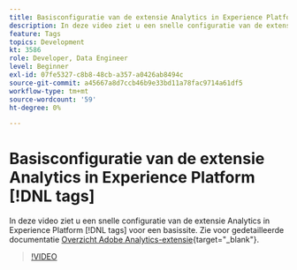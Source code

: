 ```yaml
---
title: Basisconfiguratie van de extensie Analytics in Experience Platform [!DNL tags]
description: In deze video ziet u een snelle configuratie van de extensie Analytics in Experience Platform [!DNL tags] voor een basissite.
feature: Tags
topics: Development
kt: 3586
role: Developer, Data Engineer
level: Beginner
exl-id: 07fe5327-c8b8-48cb-a357-a0426ab8494c
source-git-commit: a45667a8d7ccb46b9e33bd11a78fac9714a61df5
workflow-type: tm+mt
source-wordcount: '59'
ht-degree: 0%

---
```


# Basisconfiguratie van de extensie Analytics in Experience Platform [!DNL tags]

In deze video ziet u een snelle configuratie van de extensie Analytics in Experience Platform [!DNL tags] voor een basissite. Zie voor gedetailleerde documentatie [Overzicht Adobe Analytics-extensie](https://experienceleague.adobe.com/docs/experience-platform/tags/extensions/client/analytics/overview.html?lang=nl-NL){target="_blank"}.

>[!VIDEO](https://video.tv.adobe.com/v/3428549/?quality=12&learn=on&captions=dut)
